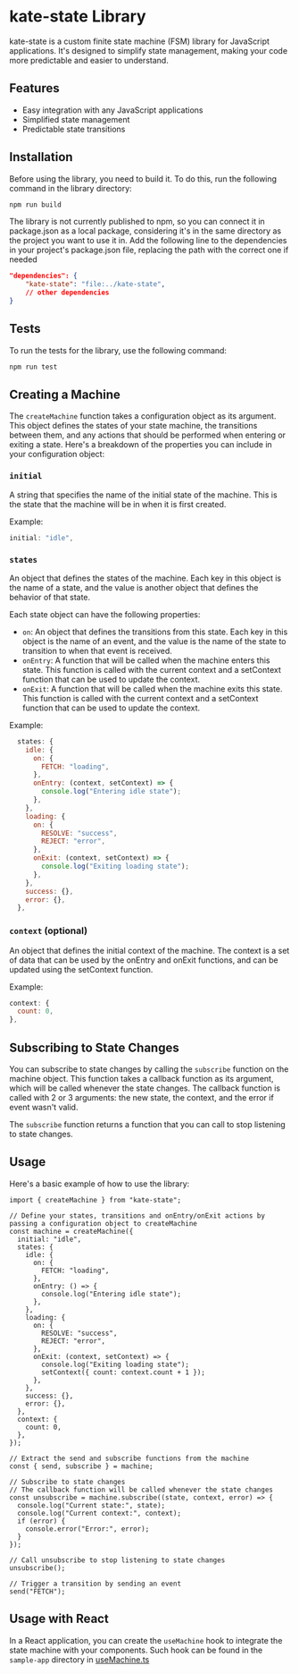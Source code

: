 # kate-state Library

kate-state is a custom finite state machine (FSM) library for JavaScript applications. It's designed to simplify state management, making your code more predictable and easier to understand.

## Features

- Easy integration with any JavaScript applications
- Simplified state management
- Predictable state transitions

## Installation

Before using the library, you need to build it. To do this, run the following command in the library directory:

```bash
npm run build
```

The library is not currently published to npm, so you can connect it in package.json as a local package, considering it's in the same directory as the project you want to use it in. Add the following line to the dependencies in your project's package.json file, replacing the path with the correct one if needed

```json
"dependencies": {
    "kate-state": "file:../kate-state",
    // other dependencies
}
```

## Tests

To run the tests for the library, use the following command:

```bash
npm run test
```

## Creating a Machine

The `createMachine` function takes a configuration object as its argument. This object defines the states of your state machine, the transitions between them, and any actions that should be performed when entering or exiting a state. Here's a breakdown of the properties you can include in your configuration object:

### `initial`

A string that specifies the name of the initial state of the machine. This is the state that the machine will be in when it is first created.

Example:

```javascript
initial: "idle",
```

### `states`

An object that defines the states of the machine. Each key in this object is the name of a state, and the value is another object that defines the behavior of that state.

Each state object can have the following properties:

- `on`: An object that defines the transitions from this state. Each key in this object is the name of an event, and the value is the name of the state to transition to when that event is received.
- `onEntry`: A function that will be called when the machine enters this state. This function is called with the current context and a setContext function that can be used to update the context.
- `onExit`: A function that will be called when the machine exits this state. This function is called with the current context and a setContext function that can be used to update the context.

Example:

```javascript
  states: {
    idle: {
      on: {
        FETCH: "loading",
      },
      onEntry: (context, setContext) => {
        console.log("Entering idle state");
      },
    },
    loading: {
      on: {
        RESOLVE: "success",
        REJECT: "error",
      },
      onExit: (context, setContext) => {
        console.log("Exiting loading state");
      },
    },
    success: {},
    error: {},
  },
```

### `context` (optional)

An object that defines the initial context of the machine. The context is a set of data that can be used by the onEntry and onExit functions, and can be updated using the setContext function.

Example:

```javascript
context: {
  count: 0,
},
```

## Subscribing to State Changes

You can subscribe to state changes by calling the `subscribe` function on the machine object. This function takes a callback function as its argument, which will be called whenever the state changes. The callback function is called with 2 or 3 arguments: the new state, the context, and the error if event wasn't valid.

The `subscribe` function returns a function that you can call to stop listening to state changes.

## Usage

Here's a basic example of how to use the library:

```tsx
import { createMachine } from "kate-state";

// Define your states, transitions and onEntry/onExit actions by passing a configuration object to createMachine
const machine = createMachine({
  initial: "idle",
  states: {
    idle: {
      on: {
        FETCH: "loading",
      },
      onEntry: () => {
        console.log("Entering idle state");
      },
    },
    loading: {
      on: {
        RESOLVE: "success",
        REJECT: "error",
      },
      onExit: (context, setContext) => {
        console.log("Exiting loading state");
        setContext({ count: context.count + 1 });
      },
    },
    success: {},
    error: {},
  },
  context: {
    count: 0,
  },
});

// Extract the send and subscribe functions from the machine
const { send, subscribe } = machine;

// Subscribe to state changes
// The callback function will be called whenever the state changes
const unsubscribe = machine.subscribe((state, context, error) => {
  console.log("Current state:", state);
  console.log("Current context:", context);
  if (error) {
    console.error("Error:", error);
  }
});

// Call unsubscribe to stop listening to state changes
unsubscribe();

// Trigger a transition by sending an event
send("FETCH");
```

## Usage with React

In a React application, you can create the `useMachine` hook to integrate the state machine with your components. Such hook can be found in the `sample-app` directory in [useMachine.ts](../sample-app/src/hooks/useMachine.ts)
